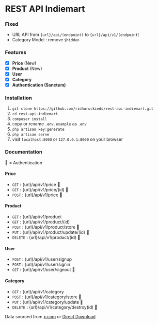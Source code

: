 # REST API Indiemart

### Fixed
- URL API from `{url}/api/(endpoint)` to `{url}/api/v1/(endpoint)`
- Category Model : remove `$hidden`

### Features
- [x] **Price** (New)
- [x] **Product** (New)
- [x] **User**
- [x] **Category**
- [x] **Authentication (Sanctum)**

### Installation
1. `git clone https://github.com/ridhorockieds/rest-api-indiemart.git`
2. `cd rest-api-indiemart`
3. `composer install`
4. copy or rename `.env.example` as `.env`
5. `php artisan key:generate`
6. `php artisan serve`
7. visit `localhost:8000` or `127.0.0.1:8000` on your browser

### Documentation
🔰 = Authentication
#### Price
- `GET` : {url}/api/v1/price 🔰
- `GET` : {url}/api/v1/price/(id) 🔰
- `POST` : {url}/api/v1/price 🔰
#### Product
- `GET` : {url}/api/v1/product 
- `GET` : {url}/api/v1/product/(id)
- `POST` : {url}/api/v1/product/store 🔰
- `PUT` : {url}/api/v1/product/update/(id) 🔰
- `DELETE` : {url}/api/v1/product/(id) 🔰
#### User
- `POST` : {url}/api/v1/user/signup
- `POST` : {url}/api/v1/user/signin
- `GET` : {url}/api/v1/user/signout 🔰
#### Category
- `GET` : {url}/api/v1/category
- `POST` : {url}/api/v1/category/store 🔰
- `PUT` : {url}/api/v1/category/update 🔰
- `DELETE` : {url}/api/v1/category/destroy(id) 🔰

Data sourced from [x.com](https://x.com/BukanYahya/status/1764683491730772018?t=L1Kiq8cT0Hc_8qpmUoEBHg&s=19) or [Direct Download](http://194.233.94.36/indiemart.db)
